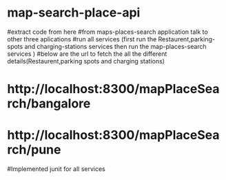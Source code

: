 # map-search-place-api

#extract code from here
#from maps-places-search application talk to other three aplications
#run all services (first run the Restaurent,parking-spots and charging-stations services then run the map-places-search services )
#below are the url to fetch the all the different details(Restaurent,parking spots and charging stations)  
# http://localhost:8300/mapPlaceSearch/bangalore
# http://localhost:8300/mapPlaceSearch/pune
#Implemented junit for all services
